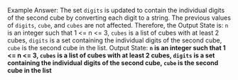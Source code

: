 Example Answer:
The set `digits` is updated to contain the individual digits of the second cube by converting each digit to a string. The previous values of `digits`, `cube`, and `cubes` are not affected. Therefore, the Output State is: `n` is an integer such that 1 <= n <= 3, `cubes` is a list of cubes with at least 2 cubes, `digits` is a set containing the individual digits of the second cube, `cube` is the second cube in the list.
Output State: **`n` is an integer such that 1 <= n <= 3, `cubes` is a list of cubes with at least 2 cubes, `digits` is a set containing the individual digits of the second cube, `cube` is the second cube in the list**